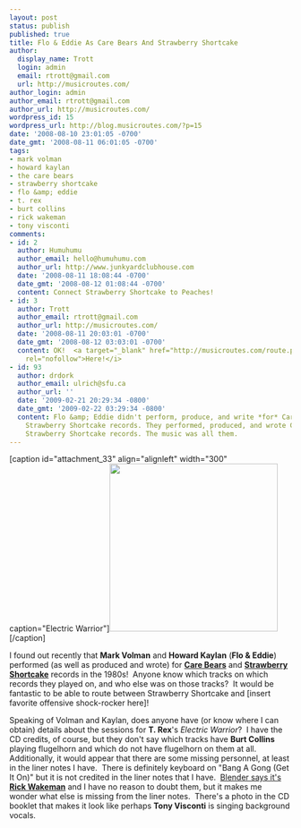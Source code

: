 ```yaml
---
layout: post
status: publish
published: true
title: Flo & Eddie As Care Bears And Strawberry Shortcake
author:
  display_name: Trott
  login: admin
  email: rtrott@gmail.com
  url: http://musicroutes.com/
author_login: admin
author_email: rtrott@gmail.com
author_url: http://musicroutes.com/
wordpress_id: 15
wordpress_url: http://blog.musicroutes.com/?p=15
date: '2008-08-10 23:01:05 -0700'
date_gmt: '2008-08-11 06:01:05 -0700'
tags:
- mark volman
- howard kaylan
- the care bears
- strawberry shortcake
- flo &amp; eddie
- t. rex
- burt collins
- rick wakeman
- tony visconti
comments:
- id: 2
  author: Humuhumu
  author_email: hello@humuhumu.com
  author_url: http://www.junkyardclubhouse.com
  date: '2008-08-11 18:08:44 -0700'
  date_gmt: '2008-08-12 01:08:44 -0700'
  content: Connect Strawberry Shortcake to Peaches!
- id: 3
  author: Trott
  author_email: rtrott@gmail.com
  author_url: http://musicroutes.com/
  date: '2008-08-11 20:03:01 -0700'
  date_gmt: '2008-08-12 03:03:01 -0700'
  content: OK!  <a target="_blank" href="http://musicroutes.com/route.php?musicianName=Strawberry+Shortcake&amp;musicianName2=Peaches"
    rel="nofollow">Here!</i>
- id: 93
  author: drdork
  author_email: ulrich@sfu.ca
  author_url: ''
  date: '2009-02-21 20:29:34 -0800'
  date_gmt: '2009-02-22 03:29:34 -0800'
  content: Flo &amp; Eddie didn't perform, produce, and write *for* Care Bears and
    Strawberry Shortcake records. They performed, produced, and wrote Care Bears &amp;
    Strawberry Shortcake records. The music was all them.
---
```

<p>[caption id="attachment_33" align="alignleft" width="300" caption="Electric Warrior"]<img class="size-full wp-image-33" title="Electric Warrior" src="http://blog.musicroutes.com/wp-content/uploads/2008/08/electricwarrior.jpg" alt="" width="300" height="300" />[/caption]</p>
<p>I found out recently that <strong>Mark Volman</strong> and <strong>Howard Kaylan</strong> (<strong>Flo &amp; Eddie</strong>) performed (as well as produced and wrote) for <a href="http://en.wikipedia.org/wiki/Care_Bears" target="_blank"><strong>Care Bears</strong></a> and <a href="http://en.wikipedia.org/wiki/Strawberry_Shortcake" target="_blank"><strong>Strawberry Shortcake</strong></a> records in the 1980s!  Anyone know which tracks on which records they played on, and who else was on those tracks?  It would be fantastic to be able to route between Strawberry Shortcake and [insert favorite offensive shock-rocker here]!</p>
<p>Speaking of Volman and Kaylan, does anyone have (or know where I can obtain) details about the sessions for <strong>T. Rex</strong>'s <em>Electric Warrior</em>?  I have the CD credits, of course, but they don't say which tracks have <strong>Burt Collins</strong> playing flugelhorn and which do not have flugelhorn on them at all.  Additionally, it would appear that there are some missing personnel, at least in the liner notes I have.  There is definitely keyboard on "Bang A Gong (Get It On)" but it is not credited in the liner notes that I have.  <a href="http://www.blender.com/guide/articles.aspx?id=1975" target="_blank">Blender says it's <strong>Rick Wakeman</strong></a> and I have no reason to doubt them, but it makes me wonder what else is missing from the liner notes.  There's a photo in the CD booklet that makes it look like perhaps <strong>Tony Visconti</strong> is singing background vocals.</p>
